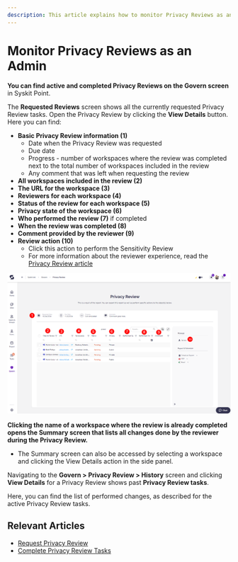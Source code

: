 ```yaml
---
description: This article explains how to monitor Privacy Reviews as an admin. 
---
```



# Monitor Privacy Reviews as an Admin

**You can find active and completed Privacy Reviews on the Govern screen** in Syskit Point.

The **Requested Reviews** screen shows all the currently requested Privacy Review tasks. 
Open the Privacy Review by clicking the **View Details** button.
Here you can find:
* **Basic Privacy Review information (1)**
    * Date when the Privacy Review was requested
    * Due date
    * Progress - number of workspaces where the review was completed next to the total number of workspaces included in the review
    * Any comment that was left when requesting the review
* **All workspaces included in the review (2)**
* **The URL for the workspace (3)**
* **Reviewers for each workspace (4)**
* **Status of the review for each workspace (5)** 
* **Privacy state of the workspace (6)** 
* **Who performed the review (7)** if completed
* **When the review was completed (8)**
* **Comment provided by the reviewer (9)**
* **Review action (10)**
    * Click this action to perform the Sensitivity Review
    * For more information about the reviewer experience, read the [Privacy Review article](../../point-collaborators/resolve-governance-tasks/privacy-review.md)

![Privacy Review](../../../static/img/monitor-privacy-review-govern.png)

**Clicking the name of a workspace where the review is already completed opens the Summary screen that lists all changes done by the reviewer during the Privacy Review.**
* The Summary screen can also be accessed by selecting a workspace and clicking the View Details action in the side panel.

Navigating to the **Govern > Privacy Review > History** screen and clicking **View Details** for a Privacy Review shows past **Privacy Review tasks**. 

Here, you can find the list of performed changes, as described for the active Privacy Review tasks.

## Relevant Articles 

* [Request Privacy Review](request-privacy-review.md)
* [Complete Privacy Review Tasks](../../point-collaborators/resolve-governance-tasks/privacy-review.md)